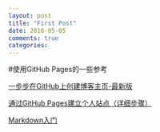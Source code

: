 ```yaml
---
layout: post
title: "First Post"
date: 2016-05-05
comments: true
categories:
---
```


#使用GitHub Pages的一些参考

[一步步在GitHub上创建博客主页-最新版](http://www.pchou.info/web-build/2014/07/04/build-github-blog-page-08.html)

[通过GitHub Pages建立个人站点（详细步骤）](http://www.cnblogs.com/purediy/archive/2013/03/07/2948892.html)

[Markdown入门](http://sspai.com/25137)

